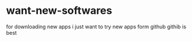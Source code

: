 # want-new-softwares
for downloading new apps
i just want to try new apps form github
githib is best
